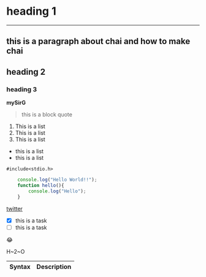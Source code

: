 # heading 1
---
this is a paragraph about chai and how to make chai
---

## heading 2
### heading 3


**mySirG** 

> this is a block quote

1. This is a list
2. This is a list
3. This is a list

- this is a list
- this is a list

`#include<stdio.h>`

```javascript
    console.log("Hello World!!");
    function hello(){
        console.log("Hello");
    }
```


[twitter](https://www.twitter.com)

<!-- ![alt text](https://www.tutorialspoint.com/tcl-tk/images/tcl-tk-mini-logo.jpg) -->

- [x] this is a task
- [ ] this is a task

:joy:

H~2~O


| Syntax | Description|
| --- | ---|